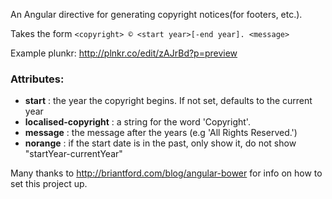 An Angular directive for generating copyright notices(for footers, etc.).


Takes the form 
`<copyright> © <start year>[-end year]. <message>`

Example plunkr: http://plnkr.co/edit/zAJrBd?p=preview

### Attributes:
 - **start** : the year the copyright begins. If not set, defaults to the current year
 - **localised-copyright** : a string for the word 'Copyright'.
 - **message** : the message after the years (e.g 'All Rights Reserved.')
 - **norange** : if the start date is in the past, only show it, do not show "startYear-currentYear"


 Many thanks to http://briantford.com/blog/angular-bower for info on how to set this project up.
